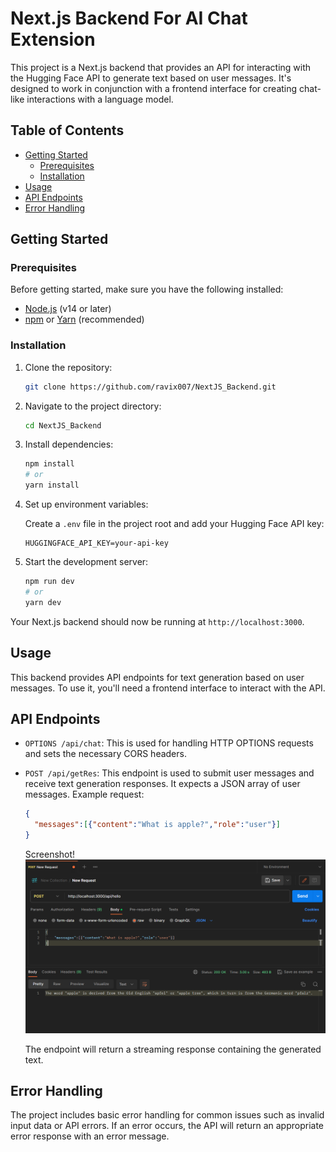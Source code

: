 # Next.js Backend For AI Chat Extension

This project is a Next.js backend that provides an API for interacting with the Hugging Face API to generate text based on user messages. It's designed to work in conjunction with a frontend interface for creating chat-like interactions with a language model.

## Table of Contents

- [Getting Started](#getting-started)
  - [Prerequisites](#prerequisites)
  - [Installation](#installation)
- [Usage](#usage)
- [API Endpoints](#api-endpoints)
- [Error Handling](#error-handling)

## Getting Started

### Prerequisites

Before getting started, make sure you have the following installed:

- [Node.js](https://nodejs.org/) (v14 or later)
- [npm](https://www.npmjs.com/) or [Yarn](https://yarnpkg.com/) (recommended)

### Installation

1. Clone the repository:

   ```bash
   git clone https://github.com/ravix007/NextJS_Backend.git
   ```

2. Navigate to the project directory:

   ```bash
   cd NextJS_Backend
   ```

3. Install dependencies:

   ```bash
   npm install
   # or
   yarn install
   ```

4. Set up environment variables:

   Create a `.env` file in the project root and add your Hugging Face API key:

   ```
   HUGGINGFACE_API_KEY=your-api-key
   ```

5. Start the development server:

   ```bash
   npm run dev
   # or
   yarn dev
   ```

Your Next.js backend should now be running at `http://localhost:3000`.

## Usage

This backend provides API endpoints for text generation based on user messages. To use it, you'll need a frontend interface to interact with the API.

## API Endpoints

- `OPTIONS /api/chat`: This is used for handling HTTP OPTIONS requests and sets the necessary CORS headers.

- `POST /api/getRes`: This endpoint is used to submit user messages and receive text generation responses. It expects a JSON array of user messages. Example request:

  ```json
  {
    "messages":[{"content":"What is apple?","role":"user"}]
  }
  ```
  Screenshot!![Alt text](image.png)

  The endpoint will return a streaming response containing the generated text.

## Error Handling

The project includes basic error handling for common issues such as invalid input data or API errors. If an error occurs, the API will return an appropriate error response with an error message.

